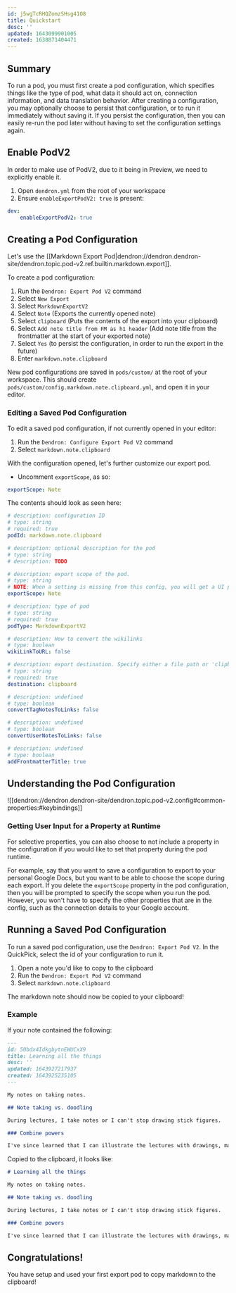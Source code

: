 ```yaml
---
id: j5wgTcRHQZomzSHsg41O8
title: Quickstart
desc: ''
updated: 1643099901005
created: 1638871404471
---
```


## Summary

To run a pod, you must first create a pod configuration, which specifies things like the type of pod, what data it should act on, connection information, and data translation behavior. After creating a configuration, you may optionally choose to persist that configuration, or to run it immediately without saving it. If you persist the configuration, then you can easily re-run the pod later without having to set the configuration settings again.

## Enable PodV2

In order to make use of PodV2, due to it being in Preview, we need to explicitly enable it.

1. Open `dendron.yml` from the root of your workspace
1. Ensure `enableExportPodV2: true` is present:

```yml
dev:
    enableExportPodV2: true
```

## Creating a Pod Configuration

Let's use the [[Markdown Export Pod|dendron://dendron.dendron-site/dendron.topic.pod-v2.ref.builtin.markdown.export]].

To create a pod configuration:

1. Run the `Dendron: Export Pod V2` command
1. Select `New Export`
1. Select `MarkdownExportV2`
1. Select `Note` (Exports the currently opened note)
1. Select `clipboard` (Puts the contents of the export into your clipboard)
1. Select `Add note title from FM as h1 header` (Add note title from the frontmatter at the start of your exported note)
1. Select `Yes` (to persist the configuration, in order to run the export in the future)
1. Enter `markdown.note.clipboard`

New pod configurations are saved in `pods/custom/` at the root of your workspace. This should create `pods/custom/config.markdown.note.clipboard.yml`, and open it in your editor.

### Editing a Saved Pod Configuration

To edit a saved pod configuration, if not currently opened in your editor:

1. Run the `Dendron: Configure Export Pod V2` command
1. Select `markdown.note.clipboard`

With the configuration opened, let's further customize our export pod.

- Uncomment `exportScope`, as so:

```yml
exportScope: Note
```

The contents should look as seen here:

```yml
# description: configuration ID
# type: string
# required: true
podId: markdown.note.clipboard

# description: optional description for the pod
# type: string
# description: TODO

# description: export scope of the pod.
# type: string
# NOTE: When a setting is missing from this config, you will get a UI prompt to select a value for that setting while running the export pod. For this particular exportScope setting, if you would rather not be prompted and always have the same exportScope, simply uncomment the line below.
exportScope: Note

# description: type of pod
# type: string
# required: true
podType: MarkdownExportV2

# description: How to convert the wikilinks
# type: boolean
wikiLinkToURL: false

# description: export destination. Specify either a file path or 'clipboard' to export to your clipboard
# type: string
# required: true
destination: clipboard

# description: undefined
# type: boolean
convertTagNotesToLinks: false

# description: undefined
# type: boolean
convertUserNotesToLinks: false

# description: undefined
# type: boolean
addFrontmatterTitle: true
```

## Understanding the Pod Configuration

![[dendron://dendron.dendron-site/dendron.topic.pod-v2.config#common-properties:#keybindings]]

### Getting User Input for a Property at Runtime

For selective properties, you can also choose to not include a property in the configuration if you would like to set that property during the pod runtime. 

For example, say that you want to save a configuration to export to your personal Google Docs, but you want to be able to choose the scope during each export. If you delete the `exportScope` property in the pod configuration, then you will be prompted to specify the scope when you run the pod.  However, you won't have to specify the other properties that are in the config, such as the connection details to your Google account.

## Running a Saved Pod Configuration

To run a saved pod configuration, use the `Dendron: Export Pod V2`.  In the QuickPick, select the id of your configuration to run it.

1. Open a note you'd like to copy to the clipboard
1. Run the `Dendron: Export Pod V2` command
1. Select `markdown.note.clipboard`

The markdown note should now be copied to your clipboard!

### Example

If your note contained the following:

```markdown
---
id: 50bdx4IdkgbytnEWUCxX9
title: Learning all the things
desc: ''
updated: 1643927217937
created: 1643925235105
---

My notes on taking notes.

## Note taking vs. doodling

During lectures, I take notes or I can't stop drawing stick figures.

### Combine powers

I've since learned that I can illustrate the lectures with drawings, making life easier.
```

Copied to the clipboard, it looks like:

```markdown
# Learning all the things

My notes on taking notes.

## Note taking vs. doodling

During lectures, I take notes or I can't stop drawing stick figures.

### Combine powers

I've since learned that I can illustrate the lectures with drawings, making life easier.
```

## Congratulations!

You have setup and used your first export pod to copy markdown to the clipboard!
